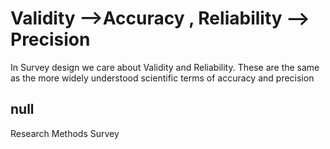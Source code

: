 # Validity -->Accuracy , Reliability --> Precision

In Survey design we care about Validity and Reliability. These are the same as the more widely understood scientific terms of accuracy and precision

## null

Research Methods
Survey


